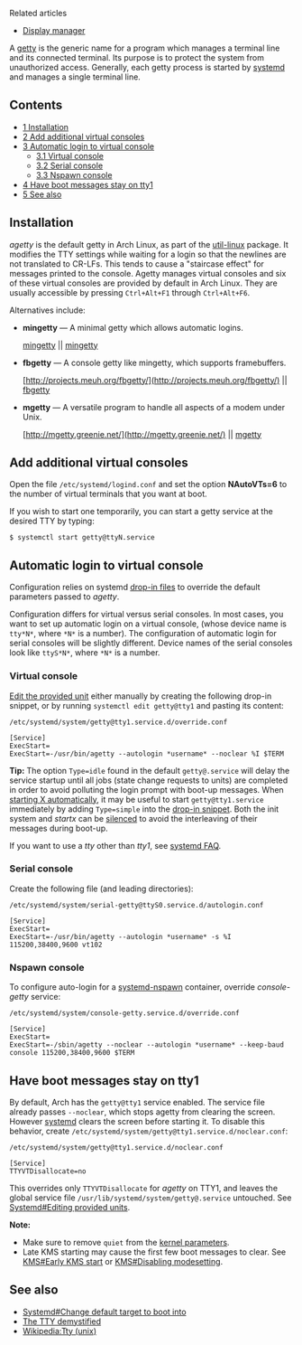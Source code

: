 Related articles

*   [Display manager](/index.php/Display_manager "Display manager")

A [getty](https://en.wikipedia.org/wiki/getty_(Unix) "w:getty (Unix)") is the generic name for a program which manages a terminal line and its connected terminal. Its purpose is to protect the system from unauthorized access. Generally, each getty process is started by [systemd](/index.php/Systemd "Systemd") and manages a single terminal line.

## Contents

*   [1 Installation](#Installation)
*   [2 Add additional virtual consoles](#Add_additional_virtual_consoles)
*   [3 Automatic login to virtual console](#Automatic_login_to_virtual_console)
    *   [3.1 Virtual console](#Virtual_console)
    *   [3.2 Serial console](#Serial_console)
    *   [3.3 Nspawn console](#Nspawn_console)
*   [4 Have boot messages stay on tty1](#Have_boot_messages_stay_on_tty1)
*   [5 See also](#See_also)

## Installation

*agetty* is the default getty in Arch Linux, as part of the [util-linux](https://www.archlinux.org/packages/?name=util-linux) package. It modifies the TTY settings while waiting for a login so that the newlines are not translated to CR-LFs. This tends to cause a "staircase effect" for messages printed to the console. Agetty manages virtual consoles and six of these virtual consoles are provided by default in Arch Linux. They are usually accessible by pressing `Ctrl+Alt+F1` through `Ctrl+Alt+F6`.

Alternatives include:

*   **mingetty** — A minimal getty which allows automatic logins.

	[mingetty](https://aur.archlinux.org/packages/mingetty/) || [mingetty](https://aur.archlinux.org/packages/mingetty/)

*   **fbgetty** — A console getty like mingetty, which supports framebuffers.

	[http://projects.meuh.org/fbgetty/](http://projects.meuh.org/fbgetty/) || [fbgetty](https://www.archlinux.org/packages/?name=fbgetty)

*   **mgetty** — A versatile program to handle all aspects of a modem under Unix.

	[http://mgetty.greenie.net/](http://mgetty.greenie.net/) || [mgetty](https://aur.archlinux.org/packages/mgetty/)

## Add additional virtual consoles

Open the file `/etc/systemd/logind.conf` and set the option **NAutoVTs=6** to the number of virtual terminals that you want at boot.

If you wish to start one temporarily, you can start a getty service at the desired TTY by typing:

```
$ systemctl start getty@ttyN.service

```

## Automatic login to virtual console

Configuration relies on systemd [drop-in files](/index.php/Systemd#Editing_provided_units "Systemd") to override the default parameters passed to *agetty*.

Configuration differs for virtual versus serial consoles. In most cases, you want to set up automatic login on a virtual console, (whose device name is `tty*N*`, where `*N*` is a number). The configuration of automatic login for serial consoles will be slightly different. Device names of the serial consoles look like `ttyS*N*`, where `*N*` is a number.

### Virtual console

[Edit the provided unit](/index.php/Systemd#Editing_provided_units "Systemd") either manually by creating the following drop-in snippet, or by running `systemctl edit getty@tty1` and pasting its content:

 `/etc/systemd/system/getty@tty1.service.d/override.conf` 
```
[Service]
ExecStart=
ExecStart=-/usr/bin/agetty --autologin *username* --noclear %I $TERM
```

**Tip:** The option `Type=idle` found in the default `getty@.service` will delay the service startup until all jobs (state change requests to units) are completed in order to avoid polluting the login prompt with boot-up messages. When [starting X automatically](/index.php/Start_X_at_login "Start X at login"), it may be useful to start `getty@tty1.service` immediately by adding `Type=simple` into the [drop-in snippet](/index.php/Drop-in_snippet "Drop-in snippet"). Both the init system and *startx* can be [silenced](/index.php/Silent_boot "Silent boot") to avoid the interleaving of their messages during boot-up.

If you want to use a *tty* other than *tty1*, see [systemd FAQ](/index.php/Systemd_FAQ#How_do_I_change_the_default_number_of_gettys.3F "Systemd FAQ").

### Serial console

Create the following file (and leading directories):

 `/etc/systemd/system/serial-getty@ttyS0.service.d/autologin.conf` 
```
[Service]
ExecStart=
ExecStart=-/usr/bin/agetty --autologin *username* -s %I 115200,38400,9600 vt102
```

### Nspawn console

To configure auto-login for a [systemd-nspawn](/index.php/Systemd-nspawn "Systemd-nspawn") container, override *console-getty* service:

 `/etc/systemd/system/console-getty.service.d/override.conf` 
```
[Service]
ExecStart=
ExecStart=-/sbin/agetty --noclear --autologin *username* --keep-baud console 115200,38400,9600 $TERM
```

## Have boot messages stay on tty1

By default, Arch has the `getty@tty1` service enabled. The service file already passes `--noclear`, which stops agetty from clearing the screen. However [systemd](/index.php/Systemd "Systemd") clears the screen before starting it. To disable this behavior, create `/etc/systemd/system/getty@tty1.service.d/noclear.conf`:

 `/etc/systemd/system/getty@tty1.service.d/noclear.conf` 
```
[Service]
TTYVTDisallocate=no
```

This overrides only `TTYVTDisallocate` for *agetty* on TTY1, and leaves the global service file `/usr/lib/systemd/system/getty@.service` untouched. See [Systemd#Editing provided units](/index.php/Systemd#Editing_provided_units "Systemd").

**Note:**

*   Make sure to remove `quiet` from the [kernel parameters](/index.php/Kernel_parameter "Kernel parameter").
*   Late KMS starting may cause the first few boot messages to clear. See [KMS#Early KMS start](/index.php/KMS#Early_KMS_start "KMS") or [KMS#Disabling modesetting](/index.php/KMS#Disabling_modesetting "KMS").

## See also

*   [Systemd#Change default target to boot into](/index.php/Systemd#Change_default_target_to_boot_into "Systemd")
*   [The TTY demystified](http://www.linusakesson.net/programming/tty/)
*   [Wikipedia:Tty (unix)](https://en.wikipedia.org/wiki/Tty_(unix) "wikipedia:Tty (unix)")